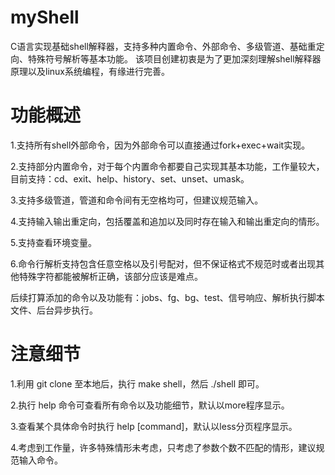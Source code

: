 # myShell
C语言实现基础shell解释器，支持多种内置命令、外部命令、多级管道、基础重定向、特殊符号解析等基本功能。
该项目创建初衷是为了更加深刻理解shell解释器原理以及linux系统编程，有缘进行完善。

# 功能概述
1.支持所有shell外部命令，因为外部命令可以直接通过fork+exec+wait实现。

2.支持部分内置命令，对于每个内置命令都要自己实现其基本功能，工作量较大，目前支持：cd、exit、help、history、set、unset、umask。

3.支持多级管道，管道和命令间有无空格均可，但建议规范输入。

4.支持输入输出重定向，包括覆盖和追加以及同时存在输入和输出重定向的情形。

5.支持查看环境变量。

6.命令行解析支持包含任意空格以及引号配对，但不保证格式不规范时或者出现其他特殊字符都能被解析正确，该部分应该是难点。

后续打算添加的命令以及功能有：jobs、fg、bg、test、信号响应、解析执行脚本文件、后台异步执行。

# 注意细节
1.利用 git clone 至本地后，执行 make shell，然后 ./shell 即可。

2.执行 help 命令可查看所有命令以及功能细节，默认以more程序显示。

3.查看某个具体命令时执行 help [command]，默认以less分页程序显示。

4.考虑到工作量，许多特殊情形未考虑，只考虑了参数个数不匹配的情形，建议规范输入命令。
